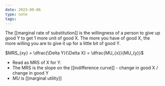 ```yaml
---
date: 2023-09-06
type: note
tags: 
---
```


The [[marginal rate of substitution]] is the willingness of a person to give up good Y to get 1 more unit of good X. The more you have of good X, the more willing you are to give it up for a little bit of good Y.

$MRS_{xy} = \dfrac{\Delta Y}{\Delta X} = \dfrac{MU_{x}}{MU_{y}}$
- Read as MRS of X for Y.
- The MRS is the slope on the [[indifference curve]] - change in good X / change in good Y
- $MU$ is [[marginal utility]]